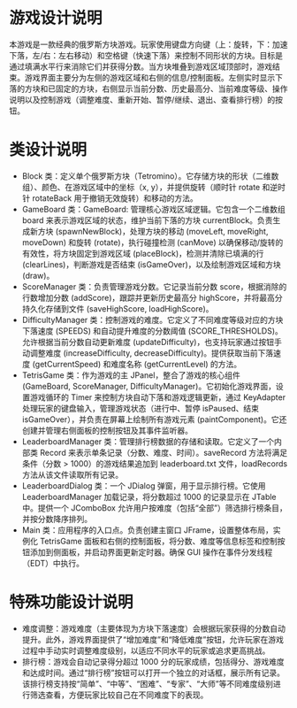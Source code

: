 # 游戏设计说明
本游戏是一款经典的俄罗斯方块游戏。玩家使用键盘方向键（上：旋转，下：加速下落，左/右：左右移动）和空格键（快速下落）来控制不同形状的方块。目标是通过填满水平行来消除它们并获得分数。当方块堆叠到游戏区域顶部时，游戏结束。游戏界面主要分为左侧的游戏区域和右侧的信息/控制面板。左侧实时显示下落的方块和已固定的方块，右侧显示当前分数、历史最高分、当前难度等级、操作说明以及控制游戏（调整难度、重新开始、暂停/继续、退出、查看排行榜）的按钮。

# 类设计说明
- Block 类：定义单个俄罗斯方块（Tetromino）。它存储方块的形状（二维数组）、颜色、在游戏区域中的坐标（x, y），并提供旋转（顺时针 rotate 和逆时针 rotateBack 用于撤销无效旋转）和移动的方法。
- GameBoard 类：GameBoard: 管理核心游戏区域逻辑。它包含一个二维数组 board 来表示游戏区域的状态，维护当前下落的方块 currentBlock。负责生成新方块 (spawnNewBlock)，处理方块的移动 (moveLeft, moveRight, moveDown) 和旋转 (rotate)，执行碰撞检测 (canMove) 以确保移动/旋转的有效性，将方块固定到游戏区域 (placeBlock)，检测并清除已填满的行 (clearLines)，判断游戏是否结束 (isGameOver)，以及绘制游戏区域和方块 (draw)。
- ScoreManager 类：负责管理游戏分数。它记录当前分数 score，根据消除的行数增加分数 (addScore)，跟踪并更新历史最高分 highScore，并将最高分持久化存储到文件 (saveHighScore, loadHighScore)。  
- DifficultyManager 类：控制游戏的难度。它定义了不同难度等级对应的方块下落速度 (SPEEDS) 和自动提升难度的分数阈值 (SCORE_THRESHOLDS)。允许根据当前分数自动更新难度 (updateDifficulty)，也支持玩家通过按钮手动调整难度 (increaseDifficulty, decreaseDifficulty)。提供获取当前下落速度 (getCurrentSpeed) 和难度名称 (getCurrentLevel) 的方法。  
- TetrisGame 类：作为游戏的主 JPanel，整合了游戏的核心组件 (GameBoard, ScoreManager, DifficultyManager)。它初始化游戏界面，设置游戏循环的 Timer 来控制方块自动下落和游戏逻辑更新，通过 KeyAdapter 处理玩家的键盘输入，管理游戏状态（进行中、暂停 isPaused、结束 isGameOver），并负责在屏幕上绘制所有游戏元素 (paintComponent)。它还创建并管理右侧面板的控制按钮及其事件监听器。  
- LeaderboardManager 类：管理排行榜数据的存储和读取。它定义了一个内部类 Record 来表示单条记录（分数、难度、时间）。saveRecord 方法将满足条件（分数 > 1000）的游戏结果追加到 leaderboard.txt 文件，loadRecords 方法从该文件读取所有记录。
- LeaderboardDialog 类：一个 JDialog 弹窗，用于显示排行榜。它使用 LeaderboardManager 加载记录，将分数超过 1000 的记录显示在 JTable 中。提供一个 JComboBox 允许用户按难度（包括“全部”）筛选排行榜条目，并按分数降序排列。
- Main 类：应用程序的入口点。负责创建主窗口 JFrame，设置整体布局，实例化 TetrisGame 面板和右侧的控制面板，将分数、难度等信息标签和控制按钮添加到侧面板，并启动界面更新定时器。确保 GUI 操作在事件分发线程（EDT）中执行。

# 特殊功能设计说明
- 难度调整：游戏难度（主要体现为方块下落速度）会根据玩家获得的分数自动提升。此外，游戏界面提供了“增加难度”和“降低难度”按钮，允许玩家在游戏过程中手动实时调整难度级别，以适应不同水平的玩家或追求更高挑战。
- 排行榜：游戏会自动记录得分超过 1000 分的玩家成绩，包括得分、游戏难度和达成时间。通过“排行榜”按钮可以打开一个独立的对话框，展示所有记录。该排行榜支持按“简单”、“中等”、“困难”、“专家”、“大师”等不同难度级别进行筛选查看，方便玩家比较自己在不同难度下的表现。
